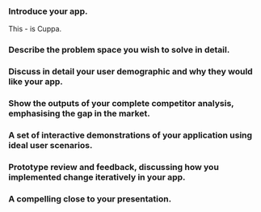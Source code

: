### Introduce your app.
This - is Cuppa. 

### Describe the problem space you wish to solve in detail.


### Discuss in detail your user demographic and why they would like your app.


### Show the outputs of your complete competitor analysis, emphasising the gap in the market.


### A set of interactive demonstrations of your application using ideal user scenarios.


### Prototype review and feedback, discussing how you implemented change iteratively in your app.


### A compelling close to your presentation.

